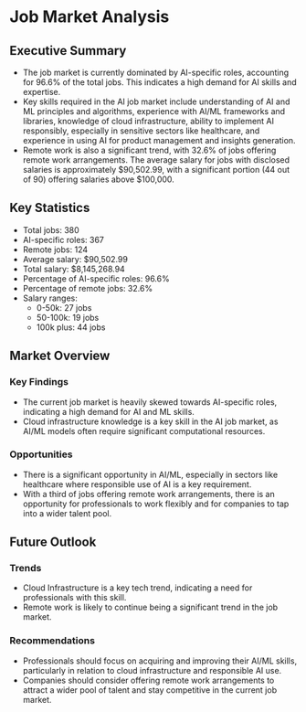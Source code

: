 # Job Market Analysis

## Executive Summary

* The job market is currently dominated by AI-specific roles, accounting for 96.6% of the total jobs. This indicates a high demand for AI skills and expertise.
* Key skills required in the AI job market include understanding of AI and ML principles and algorithms, experience with AI/ML frameworks and libraries, knowledge of cloud infrastructure, ability to implement AI responsibly, especially in sensitive sectors like healthcare, and experience in using AI for product management and insights generation.
* Remote work is also a significant trend, with 32.6% of jobs offering remote work arrangements. The average salary for jobs with disclosed salaries is approximately $90,502.99, with a significant portion (44 out of 90) offering salaries above $100,000.

## Key Statistics

* Total jobs: 380
* AI-specific roles: 367
* Remote jobs: 124
* Average salary: $90,502.99
* Total salary: $8,145,268.94
* Percentage of AI-specific roles: 96.6%
* Percentage of remote jobs: 32.6%
* Salary ranges:
  * 0-50k: 27 jobs
  * 50-100k: 19 jobs
  * 100k plus: 44 jobs

## Market Overview

### Key Findings

* The current job market is heavily skewed towards AI-specific roles, indicating a high demand for AI and ML skills.
* Cloud infrastructure knowledge is a key skill in the AI job market, as AI/ML models often require significant computational resources.

### Opportunities

* There is a significant opportunity in AI/ML, especially in sectors like healthcare where responsible use of AI is a key requirement.
* With a third of jobs offering remote work arrangements, there is an opportunity for professionals to work flexibly and for companies to tap into a wider talent pool.

## Future Outlook

### Trends

* Cloud Infrastructure is a key tech trend, indicating a need for professionals with this skill.
* Remote work is likely to continue being a significant trend in the job market.

### Recommendations

* Professionals should focus on acquiring and improving their AI/ML skills, particularly in relation to cloud infrastructure and responsible AI use.
* Companies should consider offering remote work arrangements to attract a wider pool of talent and stay competitive in the current job market.